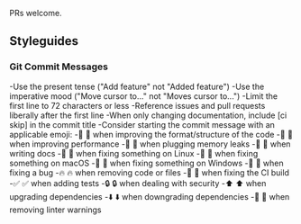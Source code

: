 PRs welcome.





## Styleguides

### Git Commit Messages
-Use the present tense ("Add feature" not "Added feature")
-Use the imperative mood ("Move cursor to..." not "Moves cursor to...")
-Limit the first line to 72 characters or less
-Reference issues and pull requests liberally after the first line
-When only changing documentation, include [ci skip] in the commit title
-Consider starting the commit message with an applicable emoji:
    -🎨 :art: when improving the format/structure of the code
    -🐎 :racehorse: when improving performance
    -🚱 :non-potable_water: when plugging memory leaks
    -📝 :memo: when writing docs
    -🐧 :penguin: when fixing something on Linux
    -🍎 :apple: when fixing something on macOS
    -🏁 :checkered_flag: when fixing something on Windows
    -🐛 :bug: when fixing a bug
    -🔥 :fire: when removing code or files
    -💚 :green_heart: when fixing the CI build
    -✅ :white_check_mark: when adding tests
    -🔒 :lock: when dealing with security
    -⬆️ :arrow_up: when upgrading dependencies
    -⬇️ :arrow_down: when downgrading dependencies
    -👕 :shirt: when removing linter warnings
